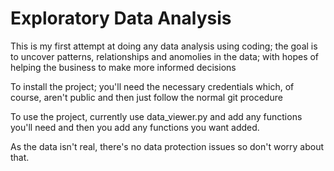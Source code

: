 # Exploratory Data Analysis

This is my first attempt at doing any data analysis using coding; the goal is to uncover patterns, relationships and anomolies in the data; with hopes of helping the business to make more informed decisions

To install the project; you'll need the necessary credentials which, of course, aren't public and then just follow the normal git procedure

To use the project, currently use data_viewer.py and add any functions you'll need and then you add any functions you want added.

As the data isn't real, there's no data protection issues so don't worry about that.

